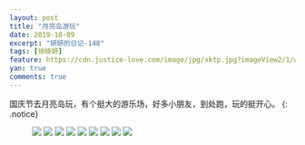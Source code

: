 ```yaml
---
layout: post
title: "月亮岛游玩"
date: 2019-10-09
excerpt: "妍妍的日记-148"
tags: [徐晓妍]
feature: https://cdn.justice-love.com/image/jpg/xktp.jpg?imageView2/1/w/1200/h/500
yan: true
comments: true
---
```

国庆节去月亮岛玩，有个挺大的游乐场，好多小朋友，到处跑，玩的挺开心。
{: .notice}
<figure>
    <img src="{{ site.staticUrl }}/yanyan/image/yueliangdaoyw1.jpg?imageMogr2/auto-orient" />
    <img src="{{ site.staticUrl }}/yanyan/image/yueliangdaoyw2.jpg?imageMogr2/auto-orient" />
    <img src="{{ site.staticUrl }}/yanyan/image/yueliangdaoyw3.jpg?imageMogr2/auto-orient" />
    <img src="{{ site.staticUrl }}/yanyan/image/yueliangdaoyw4.jpg?imageMogr2/auto-orient" />
    <img src="{{ site.staticUrl }}/yanyan/image/yueliangdaoyw5.jpg?imageMogr2/auto-orient" />
    <img src="{{ site.staticUrl }}/yanyan/image/yueliangdaoyw6.jpg?imageMogr2/auto-orient" />
    <img src="{{ site.staticUrl }}/yanyan/image/yueliangdaoyw10.jpg?imageMogr2/auto-orient" />
    <img src="{{ site.staticUrl }}/yanyan/image/yueliangdaoyw11.jpg?imageMogr2/auto-orient" />
    <img src="{{ site.staticUrl }}/yanyan/image/yueliangdaoyw12.jpg?imageMogr2/auto-orient" />
</figure>

